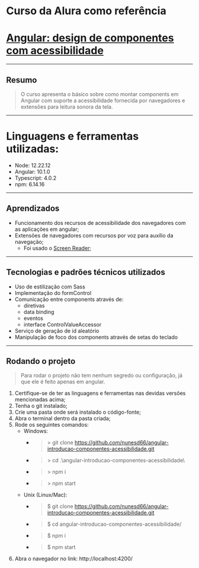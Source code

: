 # Curso da Alura como referência
# [Angular: design de componentes com acessibilidade](https://cursos.alura.com.br/course/angular-introducao-componentes-acessibilidade)

___

## Resumo

> O curso apresenta o básico sobre como montar components em Angular com suporte a acessibilidade
> fornecida por navegadores e extensões para leitura sonora da tela.

___

# Linguagens e ferramentas utilizadas:

- Node: 12.22.12
- Angular: 10.1.0
- Typescript: 4.0.2
- npm: 6.14.16

___

## Aprendizados

- Funcionamento dos recursos de acessibilidade dos navegadores com as aplicações em angular;
- Extensões de navegadores com recursos por voz para auxílio da navegação;
  - Foi usado o [Screen Reader](https://chromewebstore.google.com/detail/screen-reader/kgejglhpjiefppelpmljglcjbhoiplfn);

___

## Tecnologias e padrões técnicos utilizados

- Uso de estilização com Sass
- Implementação do formControl
- Comunicação entre components através de:
  - diretivas
  - data binding
  - eventos
  - interface ControlValueAccessor
- Serviço de geração de id aleatório
- Manipulação de foco dos components através de setas do teclado

___

## Rodando o projeto

> Para rodar o projeto não tem nenhum segredo ou configuração, já que ele é feito apenas em angular.

1. Certifique-se de ter as linguagens e ferramentas nas devidas versões mencionadas acima;
2. Tenha o git instalado;
3. Crie uma pasta onde será instalado o código-fonte;
4. Abra o terminal dentro da pasta criada;
5. Rode os seguintes comandos:
   - Windows:
     - > &gt; git clone https://github.com/nunesd66/angular-introducao-componentes-acessibilidade.git
     - > &gt; cd .\angular-introducao-componentes-acessibilidade\
     - > &gt; npm i
     - > &gt; npm start
   - Unix (Linux/Mac):
     - > $ git clone https://github.com/nunesd66/angular-introducao-componentes-acessibilidade.git
     - > $ cd angular-introducao-componentes-acessibilidade/
     - > $ npm i
     - > $ npm start
6. Abra o navegador no link: http://localhost:4200/
